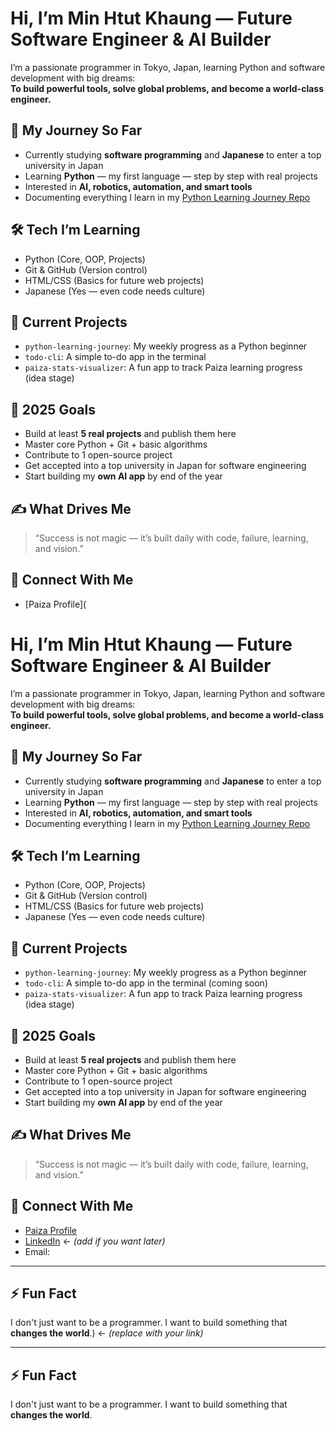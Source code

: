 
# Hi, I’m Min Htut Khaung — Future Software Engineer & AI Builder

I’m a passionate programmer in Tokyo, Japan, learning Python and software development with big dreams:  
**To build powerful tools, solve global problems, and become a world-class engineer.**

## 🚀 My Journey So Far
- Currently studying **software programming** and **Japanese** to enter a top university in Japan
- Learning **Python** — my first language — step by step with real projects
- Interested in **AI, robotics, automation, and smart tools**
- Documenting everything I learn in my [Python Learning Journey Repo](https://github.com/your_username/python-learning-journey)

## 🛠️ Tech I’m Learning
- Python (Core, OOP, Projects)
- Git & GitHub (Version control)
- HTML/CSS (Basics for future web projects)
- Japanese (Yes — even code needs culture)

## 🔧 Current Projects
- `python-learning-journey`: My weekly progress as a Python beginner
- `todo-cli`: A simple to-do app in the terminal
- `paiza-stats-visualizer`: A fun app to track Paiza learning progress (idea stage)

## 🌱 2025 Goals
- Build at least **5 real projects** and publish them here
- Master core Python + Git + basic algorithms
- Contribute to 1 open-source project
- Get accepted into a top university in Japan for software engineering
- Start building my **own AI app** by end of the year

## ✍️ What Drives Me
> “Success is not magic — it’s built daily with code, failure, learning, and vision.”

## 🔗 Connect With Me
- [Paiza Profile](
# Hi, I’m Min Htut Khaung — Future Software Engineer & AI Builder

I’m a passionate programmer in Tokyo, Japan, learning Python and software development with big dreams:  
**To build powerful tools, solve global problems, and become a world-class engineer.**

## 🚀 My Journey So Far
- Currently studying **software programming** and **Japanese** to enter a top university in Japan
- Learning **Python** — my first language — step by step with real projects
- Interested in **AI, robotics, automation, and smart tools**
- Documenting everything I learn in my [Python Learning Journey Repo](https://github.com/your_username/python-learning-journey)

## 🛠️ Tech I’m Learning
- Python (Core, OOP, Projects)
- Git & GitHub (Version control)
- HTML/CSS (Basics for future web projects)
- Japanese (Yes — even code needs culture)

## 🔧 Current Projects
- `python-learning-journey`: My weekly progress as a Python beginner
- `todo-cli`: A simple to-do app in the terminal (coming soon)
- `paiza-stats-visualizer`: A fun app to track Paiza learning progress (idea stage)

## 🌱 2025 Goals
- Build at least **5 real projects** and publish them here
- Master core Python + Git + basic algorithms
- Contribute to 1 open-source project
- Get accepted into a top university in Japan for software engineering
- Start building my **own AI app** by end of the year

## ✍️ What Drives Me
> “Success is not magic — it’s built daily with code, failure, learning, and vision.”

## 🔗 Connect With Me
- [Paiza Profile](https://paiza.jp/users/YOUR_USERNAME) 
- [LinkedIn](#) ← *(add if you want later)*
- Email:
---

## ⚡ Fun Fact
I don't just want to be a programmer. I want to build something that **changes the world**.) ← *(replace with your link)*

---

## ⚡ Fun Fact
I don't just want to be a programmer. I want to build something that **changes the world**.
